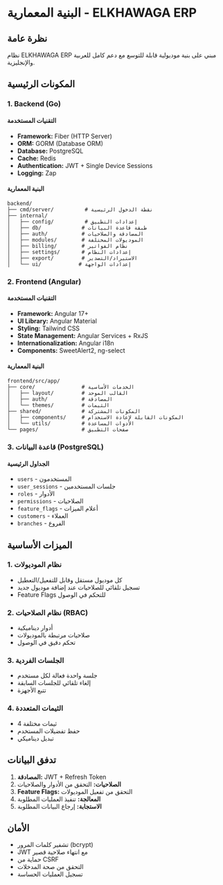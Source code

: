 # البنية المعمارية - ELKHAWAGA ERP

## نظرة عامة

نظام ELKHAWAGA ERP مبني على بنية موديولية قابلة للتوسع مع دعم كامل للعربية والإنجليزية.

## المكونات الرئيسية

### 1. Backend (Go)

#### التقنيات المستخدمة
- **Framework:** Fiber (HTTP Server)
- **ORM:** GORM (Database ORM)
- **Database:** PostgreSQL
- **Cache:** Redis
- **Authentication:** JWT + Single Device Sessions
- **Logging:** Zap

#### البنية المعمارية
```
backend/
├── cmd/server/          # نقطة الدخول الرئيسية
├── internal/
│   ├── config/          # إعدادات التطبيق
│   ├── db/             # طبقة قاعدة البيانات
│   ├── auth/           # المصادقة والصلاحيات
│   ├── modules/        # الموديولات المختلفة
│   ├── billing/        # نظام الفواتير
│   ├── settings/       # إعدادات النظام
│   ├── export/         # الاستيراد/التصدير
│   └── ui/            # إعدادات الواجهة
```

### 2. Frontend (Angular)

#### التقنيات المستخدمة
- **Framework:** Angular 17+
- **UI Library:** Angular Material
- **Styling:** Tailwind CSS
- **State Management:** Angular Services + RxJS
- **Internationalization:** Angular i18n
- **Components:** SweetAlert2, ng-select

#### البنية المعمارية
```
frontend/src/app/
├── core/               # الخدمات الأساسية
│   ├── layout/         # القالب الموحد
│   ├── auth/           # المصادقة
│   └── themes/         # الثيمات
├── shared/             # المكونات المشتركة
│   ├── components/     # المكونات القابلة لإعادة الاستخدام
│   └── utils/          # الأدوات المساعدة
└── pages/              # صفحات التطبيق
```

### 3. قاعدة البيانات (PostgreSQL)

#### الجداول الرئيسية
- `users` - المستخدمون
- `user_sessions` - جلسات المستخدمين
- `roles` - الأدوار
- `permissions` - الصلاحيات
- `feature_flags` - أعلام الميزات
- `customers` - العملاء
- `branches` - الفروع

## الميزات الأساسية

### 1. نظام الموديولات
- كل موديول مستقل وقابل للتفعيل/التعطيل
- تسجيل تلقائي للصلاحيات عند إضافة موديول جديد
- Feature Flags للتحكم في الوصول

### 2. نظام الصلاحيات (RBAC)
- أدوار ديناميكية
- صلاحيات مرتبطة بالموديولات
- تحكم دقيق في الوصول

### 3. الجلسات الفردية
- جلسة واحدة فعالة لكل مستخدم
- إلغاء تلقائي للجلسات السابقة
- تتبع الأجهزة

### 4. الثيمات المتعددة
- 4 ثيمات مختلفة
- حفظ تفضيلات المستخدم
- تبديل ديناميكي

## تدفق البيانات

1. **المصادقة:** JWT + Refresh Token
2. **الصلاحيات:** التحقق من الأدوار والصلاحيات
3. **Feature Flags:** التحقق من تفعيل الموديولات
4. **المعالجة:** تنفيذ العمليات المطلوبة
5. **الاستجابة:** إرجاع البيانات المطلوبة

## الأمان

- تشفير كلمات المرور (bcrypt)
- JWT مع انتهاء صلاحية قصير
- حماية من CSRF
- التحقق من صحة المدخلات
- تسجيل العمليات الحساسة 